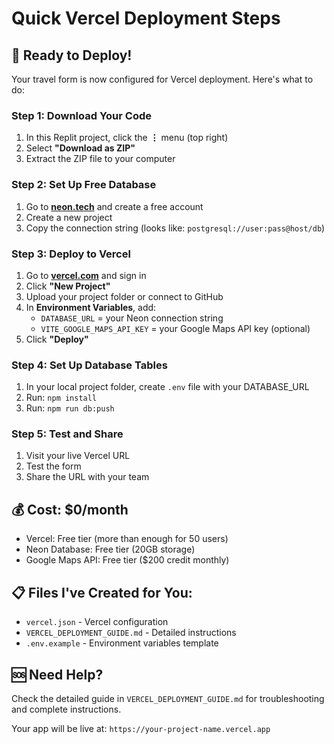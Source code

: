 # Quick Vercel Deployment Steps

## 🚀 Ready to Deploy!

Your travel form is now configured for Vercel deployment. Here's what to do:

### Step 1: Download Your Code
1. In this Replit project, click the **⋮** menu (top right)
2. Select **"Download as ZIP"**
3. Extract the ZIP file to your computer

### Step 2: Set Up Free Database
1. Go to **[neon.tech](https://neon.tech)** and create a free account
2. Create a new project
3. Copy the connection string (looks like: `postgresql://user:pass@host/db`)

### Step 3: Deploy to Vercel
1. Go to **[vercel.com](https://vercel.com)** and sign in
2. Click **"New Project"**
3. Upload your project folder or connect to GitHub
4. In **Environment Variables**, add:
   - `DATABASE_URL` = your Neon connection string
   - `VITE_GOOGLE_MAPS_API_KEY` = your Google Maps API key (optional)
5. Click **"Deploy"**

### Step 4: Set Up Database Tables
1. In your local project folder, create `.env` file with your DATABASE_URL
2. Run: `npm install`
3. Run: `npm run db:push`

### Step 5: Test and Share
1. Visit your live Vercel URL
2. Test the form
3. Share the URL with your team

## 💰 Cost: $0/month
- Vercel: Free tier (more than enough for 50 users)
- Neon Database: Free tier (20GB storage)
- Google Maps API: Free tier ($200 credit monthly)

## 📋 Files I've Created for You:
- `vercel.json` - Vercel configuration
- `VERCEL_DEPLOYMENT_GUIDE.md` - Detailed instructions
- `.env.example` - Environment variables template

## 🆘 Need Help?
Check the detailed guide in `VERCEL_DEPLOYMENT_GUIDE.md` for troubleshooting and complete instructions.

Your app will be live at: `https://your-project-name.vercel.app`